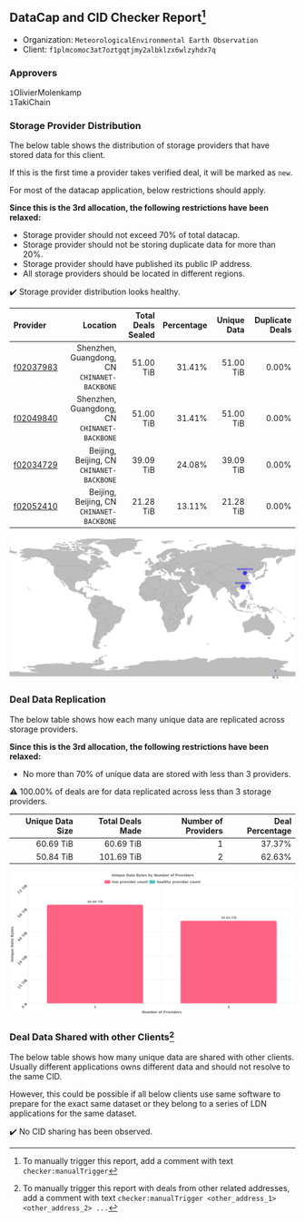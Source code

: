 ## DataCap and CID Checker Report[^1]
 - Organization: `MeteorologicalEnvironmental Earth Observation`
 - Client: `f1plmcomoc3at7oztgqtjmy2albklzx6wlzyhdx7q`
### Approvers
`1`OlivierMolenkamp<br/>`1`TakiChain

### Storage Provider Distribution
The below table shows the distribution of storage providers that have stored data for this client.

If this is the first time a provider takes verified deal, it will be marked as `new`.

For most of the datacap application, below restrictions should apply.

**Since this is the 3rd allocation, the following restrictions have been relaxed:**
 - Storage provider should not exceed 70% of total datacap.
 - Storage provider should not be storing duplicate data for more than 20%.
 - Storage provider should have published its public IP address.
 - All storage providers should be located in different regions.

✔️ Storage provider distribution looks healthy.

| Provider                                              |                                        Location | Total Deals Sealed | Percentage | Unique Data | Duplicate Deals |
| :---------------------------------------------------- | ----------------------------------------------: | -----------------: | ---------: | ----------: | --------------: |
| [f02037983](https://filfox.info/en/address/f02037983) | Shenzhen, Guangdong, CN<br/>`CHINANET-BACKBONE` |          51.00 TiB |     31.41% |   51.00 TiB |           0.00% |
| [f02049840](https://filfox.info/en/address/f02049840) | Shenzhen, Guangdong, CN<br/>`CHINANET-BACKBONE` |          51.00 TiB |     31.41% |   51.00 TiB |           0.00% |
| [f02034729](https://filfox.info/en/address/f02034729) |    Beijing, Beijing, CN<br/>`CHINANET-BACKBONE` |          39.09 TiB |     24.08% |   39.09 TiB |           0.00% |
| [f02052410](https://filfox.info/en/address/f02052410) |    Beijing, Beijing, CN<br/>`CHINANET-BACKBONE` |          21.28 TiB |     13.11% |   21.28 TiB |           0.00% |

<img src="https://raw.githubusercontent.com/data-preservation-programs/filplus-checker-assets/main/filecoin-project/filecoin-plus-large-datasets/issues/1802/1679144762748.png"/>

### Deal Data Replication
The below table shows how each many unique data are replicated across storage providers.


**Since this is the 3rd allocation, the following restrictions have been relaxed:**
- No more than 70% of unique data are stored with less than 3 providers.

⚠️ 100.00% of deals are for data replicated across less than 3 storage providers.

| Unique Data Size | Total Deals Made | Number of Providers | Deal Percentage |
| ---------------: | ---------------: | ------------------: | --------------: |
|        60.69 TiB |        60.69 TiB |                   1 |          37.37% |
|        50.84 TiB |       101.69 TiB |                   2 |          62.63% |

<img src="https://raw.githubusercontent.com/data-preservation-programs/filplus-checker-assets/main/filecoin-project/filecoin-plus-large-datasets/issues/1802/1679144763627.png"/>

### Deal Data Shared with other Clients[^3]
The below table shows how many unique data are shared with other clients.
Usually different applications owns different data and should not resolve to the same CID.

However, this could be possible if all below clients use same software to prepare for the exact same dataset or they belong to a series of LDN applications for the same dataset.

✔️ No CID sharing has been observed.

[^1]: To manually trigger this report, add a comment with text `checker:manualTrigger`

[^2]: Deals from those addresses are combined into this report as they are specified with `checker:manualTrigger`

[^3]: To manually trigger this report with deals from other related addresses, add a comment with text `checker:manualTrigger <other_address_1> <other_address_2> ...`
